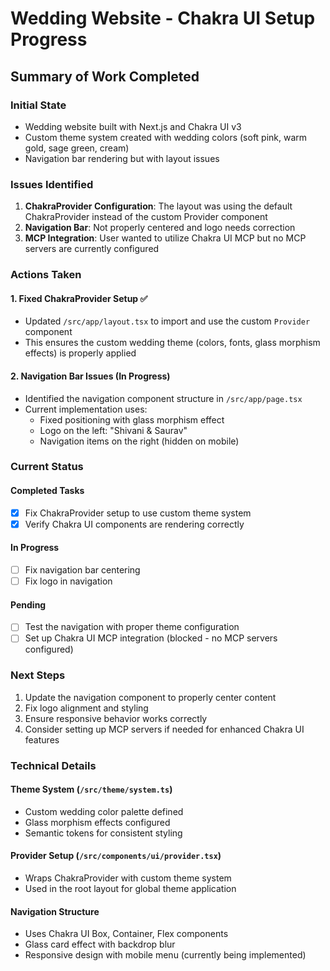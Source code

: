 # Wedding Website - Chakra UI Setup Progress

## Summary of Work Completed

### Initial State
- Wedding website built with Next.js and Chakra UI v3
- Custom theme system created with wedding colors (soft pink, warm gold, sage green, cream)
- Navigation bar rendering but with layout issues

### Issues Identified
1. **ChakraProvider Configuration**: The layout was using the default ChakraProvider instead of the custom Provider component
2. **Navigation Bar**: Not properly centered and logo needs correction
3. **MCP Integration**: User wanted to utilize Chakra UI MCP but no MCP servers are currently configured

### Actions Taken

#### 1. Fixed ChakraProvider Setup ✅
- Updated `/src/app/layout.tsx` to import and use the custom `Provider` component
- This ensures the custom wedding theme (colors, fonts, glass morphism effects) is properly applied

#### 2. Navigation Bar Issues (In Progress)
- Identified the navigation component structure in `/src/app/page.tsx`
- Current implementation uses:
  - Fixed positioning with glass morphism effect
  - Logo on the left: "Shivani & Saurav"
  - Navigation items on the right (hidden on mobile)
  
### Current Status

#### Completed Tasks
- [x] Fix ChakraProvider setup to use custom theme system
- [x] Verify Chakra UI components are rendering correctly

#### In Progress
- [ ] Fix navigation bar centering
- [ ] Fix logo in navigation

#### Pending
- [ ] Test the navigation with proper theme configuration
- [ ] Set up Chakra UI MCP integration (blocked - no MCP servers configured)

### Next Steps
1. Update the navigation component to properly center content
2. Fix logo alignment and styling
3. Ensure responsive behavior works correctly
4. Consider setting up MCP servers if needed for enhanced Chakra UI features

### Technical Details

#### Theme System (`/src/theme/system.ts`)
- Custom wedding color palette defined
- Glass morphism effects configured
- Semantic tokens for consistent styling

#### Provider Setup (`/src/components/ui/provider.tsx`)
- Wraps ChakraProvider with custom theme system
- Used in the root layout for global theme application

#### Navigation Structure
- Uses Chakra UI Box, Container, Flex components
- Glass card effect with backdrop blur
- Responsive design with mobile menu (currently being implemented)